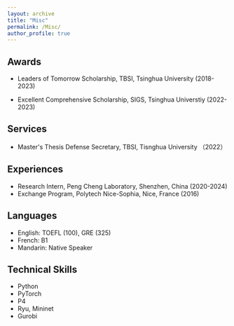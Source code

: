 ```yaml
---
layout: archive
title: "Misc"
permalink: /Misc/
author_profile: true
---
```


## Awards

* Leaders of Tomorrow Scholarship, TBSI, Tsinghua University (2018-2023)

* Excellent Comprehensive Scholarship, SIGS, Tsinghua Universtiy (2022-2023)

## Services

* Master's Thesis Defense Secretary, TBSI, Tisnghua University （2022）

## Experiences

* Research Intern, Peng Cheng Laboratory, Shenzhen, China (2020-2024)
* Exchange Program, Polytech Nice-Sophia, Nice, France (2016)

## Languages

* English: TOEFL (100), GRE (325)
* French: B1
* Mandarin: Native Speaker

## Technical Skills

* Python
* PyTorch
* P4
* Ryu, Mininet
* Gurobi




